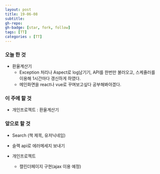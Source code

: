 ```yaml
---
layout: post
title: 19-06-08
subtitle: 
gh-repo: 
gh-badge: [star, fork, follow]
tags: [TT]
categories : [TT]
---
```


### 오늘 한 것 

- 환율계산기   
    - Exception 처리나 Aspect로 log남기기, API를 한번만 불러오고, 스케쥴러를 이용해 1시간마다 갱신하게 하였다.
    - 메인화면을 react나 vue로 꾸며보고싶다 공부해봐야겠다.
    
### 이 주에 할 것
 -  개인프로젝트 : 환율계산기


### 앞으로 할 것

- Search (책 제목, 유저닉네임)
- 슬랙 api로 에러메세지 보내기

- 개인프로젝트
    - 캘린더페이지 구현(ajax 이용 예정)